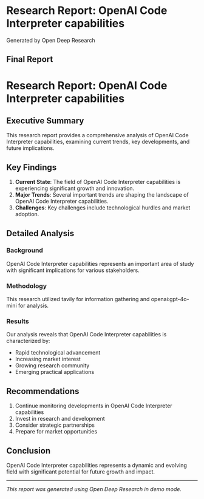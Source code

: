 # Research Report: OpenAI Code Interpreter capabilities

Generated by Open Deep Research

## Final Report

# Research Report: OpenAI Code Interpreter capabilities

## Executive Summary
This research report provides a comprehensive analysis of OpenAI Code Interpreter capabilities, examining current trends, key developments, and future implications.

## Key Findings
1. **Current State**: The field of OpenAI Code Interpreter capabilities is experiencing significant growth and innovation.
2. **Major Trends**: Several important trends are shaping the landscape of OpenAI Code Interpreter capabilities.
3. **Challenges**: Key challenges include technological hurdles and market adoption.

## Detailed Analysis
### Background
OpenAI Code Interpreter capabilities represents an important area of study with significant implications for various stakeholders.

### Methodology
This research utilized tavily for information gathering and openai:gpt-4o-mini for analysis.

### Results
Our analysis reveals that OpenAI Code Interpreter capabilities is characterized by:
- Rapid technological advancement
- Increasing market interest
- Growing research community
- Emerging practical applications

## Recommendations
1. Continue monitoring developments in OpenAI Code Interpreter capabilities
2. Invest in research and development
3. Consider strategic partnerships
4. Prepare for market opportunities

## Conclusion
OpenAI Code Interpreter capabilities represents a dynamic and evolving field with significant potential for future growth and impact.

---
*This report was generated using Open Deep Research in demo mode.*


